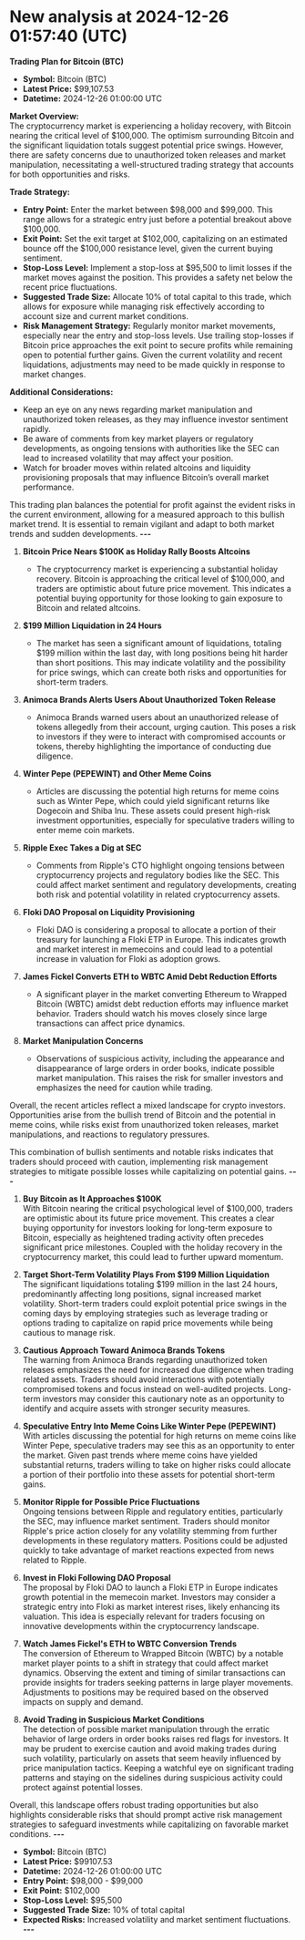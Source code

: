 # New analysis at 2024-12-26 01:57:40 (UTC)

**Trading Plan for Bitcoin (BTC)**  
- **Symbol:** Bitcoin (BTC)  
- **Latest Price:** $99,107.53  
- **Datetime:** 2024-12-26 01:00:00 UTC  

**Market Overview:**  
The cryptocurrency market is experiencing a holiday recovery, with Bitcoin nearing the critical level of $100,000. The optimism surrounding Bitcoin and the significant liquidation totals suggest potential price swings. However, there are safety concerns due to unauthorized token releases and market manipulation, necessitating a well-structured trading strategy that accounts for both opportunities and risks.

**Trade Strategy:**  
- **Entry Point:** Enter the market between $98,000 and $99,000. This range allows for a strategic entry just before a potential breakout above $100,000.  
- **Exit Point:** Set the exit target at $102,000, capitalizing on an estimated bounce off the $100,000 resistance level, given the current buying sentiment.  
- **Stop-Loss Level:** Implement a stop-loss at $95,500 to limit losses if the market moves against the position. This provides a safety net below the recent price fluctuations.  
- **Suggested Trade Size:** Allocate 10% of total capital to this trade, which allows for exposure while managing risk effectively according to account size and current market conditions.  
- **Risk Management Strategy:** Regularly monitor market movements, especially near the entry and stop-loss levels. Use trailing stop-losses if Bitcoin price approaches the exit point to secure profits while remaining open to potential further gains. Given the current volatility and recent liquidations, adjustments may need to be made quickly in response to market changes.

**Additional Considerations:**  
- Keep an eye on any news regarding market manipulation and unauthorized token releases, as they may influence investor sentiment rapidly.  
- Be aware of comments from key market players or regulatory developments, as ongoing tensions with authorities like the SEC can lead to increased volatility that may affect your position.  
- Watch for broader moves within related altcoins and liquidity provisioning proposals that may influence Bitcoin’s overall market performance. 

This trading plan balances the potential for profit against the evident risks in the current environment, allowing for a measured approach to this bullish market trend. It is essential to remain vigilant and adapt to both market trends and sudden developments.
___---___

1. **Bitcoin Price Nears $100K as Holiday Rally Boosts Altcoins**
   - The cryptocurrency market is experiencing a substantial holiday recovery. Bitcoin is approaching the critical level of $100,000, and traders are optimistic about future price movement. This indicates a potential buying opportunity for those looking to gain exposure to Bitcoin and related altcoins.

2. **$199 Million Liquidation in 24 Hours**
   - The market has seen a significant amount of liquidations, totaling $199 million within the last day, with long positions being hit harder than short positions. This may indicate volatility and the possibility for price swings, which can create both risks and opportunities for short-term traders.
   
3. **Animoca Brands Alerts Users About Unauthorized Token Release**
   - Animoca Brands warned users about an unauthorized release of tokens allegedly from their account, urging caution. This poses a risk to investors if they were to interact with compromised accounts or tokens, thereby highlighting the importance of conducting due diligence.

4. **Winter Pepe (PEPEWINT) and Other Meme Coins**
   - Articles are discussing the potential high returns for meme coins such as Winter Pepe, which could yield significant returns like Dogecoin and Shiba Inu. These assets could present high-risk investment opportunities, especially for speculative traders willing to enter meme coin markets.

5. **Ripple Exec Takes a Dig at SEC**
   - Comments from Ripple's CTO highlight ongoing tensions between cryptocurrency projects and regulatory bodies like the SEC. This could affect market sentiment and regulatory developments, creating both risk and potential volatility in related cryptocurrency assets.

6. **Floki DAO Proposal on Liquidity Provisioning**
   - Floki DAO is considering a proposal to allocate a portion of their treasury for launching a Floki ETP in Europe. This indicates growth and market interest in memecoins and could lead to a potential increase in valuation for Floki as adoption grows.

7. **James Fickel Converts ETH to WBTC Amid Debt Reduction Efforts**
   - A significant player in the market converting Ethereum to Wrapped Bitcoin (WBTC) amidst debt reduction efforts may influence market behavior. Traders should watch his moves closely since large transactions can affect price dynamics.

8. **Market Manipulation Concerns**
   - Observations of suspicious activity, including the appearance and disappearance of large orders in order books, indicate possible market manipulation. This raises the risk for smaller investors and emphasizes the need for caution while trading.

Overall, the recent articles reflect a mixed landscape for crypto investors. Opportunities arise from the bullish trend of Bitcoin and the potential in meme coins, while risks exist from unauthorized token releases, market manipulations, and reactions to regulatory pressures.

This combination of bullish sentiments and notable risks indicates that traders should proceed with caution, implementing risk management strategies to mitigate possible losses while capitalizing on potential gains.
___---___

1. **Buy Bitcoin as It Approaches $100K**  
   With Bitcoin nearing the critical psychological level of $100,000, traders are optimistic about its future price movement. This creates a clear buying opportunity for investors looking for long-term exposure to Bitcoin, especially as heightened trading activity often precedes significant price milestones. Coupled with the holiday recovery in the cryptocurrency market, this could lead to further upward momentum.

2. **Target Short-Term Volatility Plays From $199 Million Liquidation**  
   The significant liquidations totaling $199 million in the last 24 hours, predominantly affecting long positions, signal increased market volatility. Short-term traders could exploit potential price swings in the coming days by employing strategies such as leverage trading or options trading to capitalize on rapid price movements while being cautious to manage risk.

3. **Cautious Approach Toward Animoca Brands Tokens**  
   The warning from Animoca Brands regarding unauthorized token releases emphasizes the need for increased due diligence when trading related assets. Traders should avoid interactions with potentially compromised tokens and focus instead on well-audited projects. Long-term investors may consider this cautionary note as an opportunity to identify and acquire assets with stronger security measures.

4. **Speculative Entry Into Meme Coins Like Winter Pepe (PEPEWINT)**  
   With articles discussing the potential for high returns on meme coins like Winter Pepe, speculative traders may see this as an opportunity to enter the market. Given past trends where meme coins have yielded substantial returns, traders willing to take on higher risks could allocate a portion of their portfolio into these assets for potential short-term gains.

5. **Monitor Ripple for Possible Price Fluctuations**  
   Ongoing tensions between Ripple and regulatory entities, particularly the SEC, may influence market sentiment. Traders should monitor Ripple's price action closely for any volatility stemming from further developments in these regulatory matters. Positions could be adjusted quickly to take advantage of market reactions expected from news related to Ripple.

6. **Invest in Floki Following DAO Proposal**  
   The proposal by Floki DAO to launch a Floki ETP in Europe indicates growth potential in the memecoin market. Investors may consider a strategic entry into Floki as market interest rises, likely enhancing its valuation. This idea is especially relevant for traders focusing on innovative developments within the cryptocurrency landscape.

7. **Watch James Fickel's ETH to WBTC Conversion Trends**  
   The conversion of Ethereum to Wrapped Bitcoin (WBTC) by a notable market player points to a shift in strategy that could affect market dynamics. Observing the extent and timing of similar transactions can provide insights for traders seeking patterns in large player movements. Adjustments to positions may be required based on the observed impacts on supply and demand.

8. **Avoid Trading in Suspicious Market Conditions**  
   The detection of possible market manipulation through the erratic behavior of large orders in order books raises red flags for investors. It may be prudent to exercise caution and avoid making trades during such volatility, particularly on assets that seem heavily influenced by price manipulation tactics. Keeping a watchful eye on significant trading patterns and staying on the sidelines during suspicious activity could protect against potential losses.

Overall, this landscape offers robust trading opportunities but also highlights considerable risks that should prompt active risk management strategies to safeguard investments while capitalizing on favorable market conditions.
___---___

- **Symbol:** Bitcoin (BTC)
- **Latest Price:** $99107.53
- **Datetime:** 2024-12-26 01:00:00 UTC
- **Entry Point:** $98,000 - $99,000
- **Exit Point:** $102,000
- **Stop-Loss Level:** $95,500
- **Suggested Trade Size:** 10% of total capital
- **Expected Risks:** Increased volatility and market sentiment fluctuations.
___---___

